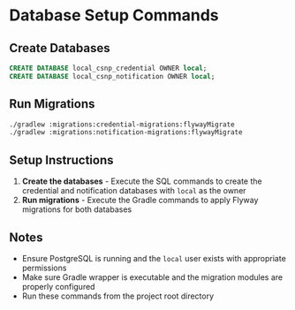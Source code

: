 # Database Setup Commands

## Create Databases

```sql
CREATE DATABASE local_csnp_credential OWNER local;
CREATE DATABASE local_csnp_notification OWNER local;
```

## Run Migrations

```bash
./gradlew :migrations:credential-migrations:flywayMigrate
./gradlew :migrations:notification-migrations:flywayMigrate
```

## Setup Instructions

1. **Create the databases** - Execute the SQL commands to create the credential and notification databases with `local` as the owner
2. **Run migrations** - Execute the Gradle commands to apply Flyway migrations for both databases

## Notes

- Ensure PostgreSQL is running and the `local` user exists with appropriate permissions
- Make sure Gradle wrapper is executable and the migration modules are properly configured
- Run these commands from the project root directory
